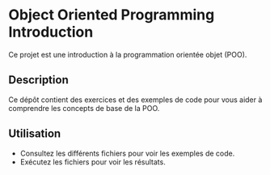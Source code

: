 # Object Oriented Programming Introduction

Ce projet est une introduction à la programmation orientée objet (POO).

## Description

Ce dépôt contient des exercices et des exemples de code pour vous aider à comprendre les concepts de base de la POO.

## Utilisation

- Consultez les différents fichiers pour voir les exemples de code.
- Exécutez les fichiers pour voir les résultats.


